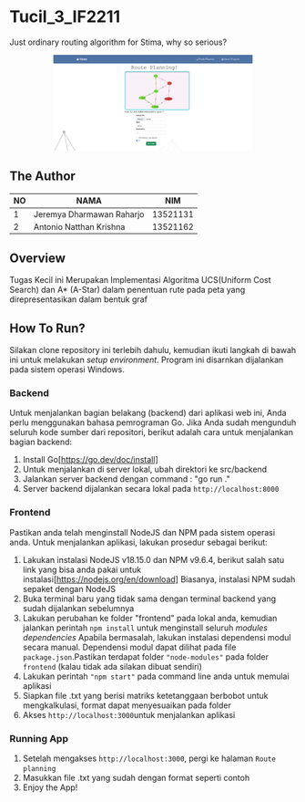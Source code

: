 # Tucil_3_IF2211
Just ordinary routing algorithm for Stima, why so serious?

<p align="center">
  <img src="etc/display.jpg" width="350" title="hover text">
</p>

## The Author
| NO | NAMA | NIM |
--- | --- | --- |
| 1 | Jeremya Dharmawan Raharjo | 13521131 |
| 2 | Antonio Natthan Krishna | 13521162 |

## Overview
Tugas Kecil ini Merupakan Implementasi Algoritma UCS(Uniform Cost Search) dan A* (A-Star) dalam penentuan rute pada peta yang direpresentasikan dalam bentuk graf

## How To Run?
Silakan clone repository ini terlebih dahulu, kemudian ikuti langkah di bawah ini untuk melakukan <i>setup environment</i>. Program ini disarnkan dijalankan pada sistem operasi Windows.

### Backend
Untuk menjalankan bagian belakang (backend) dari aplikasi web ini, Anda perlu menggunakan bahasa pemrograman Go. Jika Anda sudah mengunduh seluruh kode sumber dari repositori, berikut adalah cara untuk menjalankan bagian backend:

1. Install Go[https://go.dev/doc/install]
2. Untuk menjalankan di server lokal, ubah direktori ke src/backend
3. Jalankan server backend dengan command : "go run ."
4. Server backend dijalankan secara lokal pada `http://localhost:8000`


### Frontend
Pastikan anda telah menginstall NodeJS dan NPM pada sistem operasi anda. Untuk menjalankan aplikasi, lakukan prosedur sebagai berikut:
1. Lakukan instalasi NodeJS v18.15.0 dan NPM v9.6.4, berikut salah satu link yang bisa anda pakai untuk instalasi[https://nodejs.org/en/download]
   Biasanya, instalasi NPM sudah sepaket dengan NodeJS
2. Buka terminal baru yang tidak sama dengan terminal backend yang sudah dijalankan sebelumnya
3. Lakukan perubahan ke folder "frontend" pada lokal anda, kemudian jalankan perintah `npm install` untuk menginstall seluruh <i>modules dependencies</i>
   Apabila bermasalah, lakukan instalasi dependensi modul secara manual. Dependensi modul dapat dilihat pada file `package.json`.Pastikan terdapat folder `"node-modules"` pada folder `frontend` (kalau tidak ada silakan dibuat sendiri)
4. Lakukan perintah `"npm start"` pada command line anda untuk memulai aplikasi
5. Siapkan file .txt yang berisi matriks ketetanggaan berbobot untuk mengkalkulasi, format dapat menyesuaikan pada folder 
6. Akses `http://localhost:3000`untuk menjalankan aplikasi

### Running App
1. Setelah mengakses `http://localhost:3000`, pergi ke halaman `Route planning`
2. Masukkan file .txt yang sudah dengan format seperti contoh
3. Enjoy the App!
